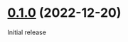 # [0.1.0](https://github.com/mattrglobal/pairing_crypto/compare/0.1.0...master) (2022-12-20)

Initial release